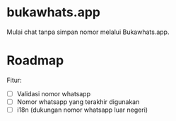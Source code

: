 # bukawhats.app

Mulai chat tanpa simpan nomor melalui Bukawhats.app.
# Roadmap

Fitur:
- [ ] Validasi nomor whatsapp
- [ ] Nomor whatsapp yang terakhir digunakan
- [ ] i18n (dukungan nomor whatsapp luar negeri)